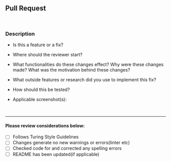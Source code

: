 
## Pull Request

<br>

### Description

* Is this a feature or a fix?

* Where should the reviewer start?

* What functionalities do these changes effect? Why were these changes made? What was the motivation behind these changes?

* What outside features or research did you use to implement this fix?

* How should this be tested?

* Applicable screenshot(s): 

<br>

***

#### Please review considerations below:

- [ ] Follows Turing Style Guidelines
- [ ] Changes generate no new warnings or errors(linter etc)
- [ ] Checked code for and corrected any spelling errors
- [ ] README has been updated(if applicable)
